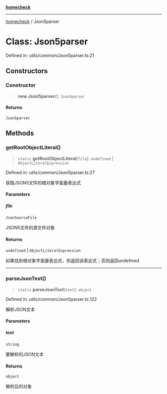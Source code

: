 [**homecheck**](../README.md)

***

[homecheck](../globals.md) / Json5parser

# Class: Json5parser

Defined in: utils/common/Json5parser.ts:21

## Constructors

### Constructor

> **new Json5parser**(): `Json5parser`

#### Returns

`Json5parser`

## Methods

### getRootObjectLiteral()

> `static` **getRootObjectLiteral**(`file`): `undefined` \| `ObjectLiteralExpression`

Defined in: utils/common/Json5parser.ts:27

获取JSON5文件的根对象字面量表达式

#### Parameters

##### file

`JsonSourceFile`

JSON5文件的源文件对象

#### Returns

`undefined` \| `ObjectLiteralExpression`

如果找到根对象字面量表达式，则返回该表达式；否则返回undefined

***

### parseJsonText()

> `static` **parseJsonText**(`text`): `object`

Defined in: utils/common/Json5parser.ts:122

解析JSON文本

#### Parameters

##### text

`string`

要解析的JSON文本

#### Returns

`object`

解析后的对象
